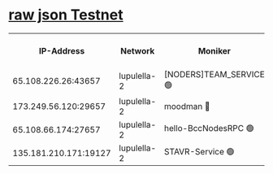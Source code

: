 [raw json Testnet](https://rpc-check.jaclalt.stavr.tech/jaclalt/rpc-jaclalt-result.json)
=

<table><tr><th>IP-Address</th><th>Network</th><th>Moniker</th><th>Latest Block Height</th><th>Earliest Block Height</th><th>Catching Up</th><th>Tx Index</th><th>Voting Power</th><th>Scan Time</th></tr><tr><td>65.108.226.26:43657</td><td>lupulella-2</td><td>[NODERS]TEAM_SERVICE 🟢</td><td>6454741</td><td>6282001</td><td>False</td><td>on</td><td>0</td><td>2024-01-31T18:58:12.748310856UTC</td></tr><tr><td>173.249.56.120:29657</td><td>lupulella-2</td><td>moodman 🔴</td><td>6454741</td><td>6354741</td><td>False</td><td>off</td><td>940134</td><td>2024-01-31T18:58:12.374443859UTC</td></tr><tr><td>65.108.66.174:27657</td><td>lupulella-2</td><td>hello-BccNodesRPC 🟢</td><td>6454741</td><td>6394001</td><td>False</td><td>on</td><td>0</td><td>2024-01-31T18:58:10.017515916UTC</td></tr><tr><td>135.181.210.171:19127</td><td>lupulella-2</td><td>STAVR-Service 🟢</td><td>6454740</td><td>6452001</td><td>False</td><td>on</td><td>0</td><td>2024-01-31T18:58:05.446260452UTC</td></tr></table>
